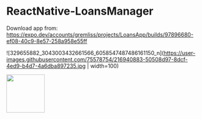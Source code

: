 # ReactNative-LoansManager
Download app from: 
https://expo.dev/accounts/gremliss/projects/LoansApp/builds/97896680-ef08-40c9-8e57-258a958e55ff

![329655882_3043003432661566_6058547487486161150_n](https://user-images.githubusercontent.com/75578754/216940883-50508d97-8dcf-4ed9-b4d7-4a6dba897235.jpg | width=100)

<img src="[https://your-image-url.type](https://user-images.githubusercontent.com/75578754/216940883-50508d97-8dcf-4ed9-b4d7-4a6dba897235.jpg)" width="100">
